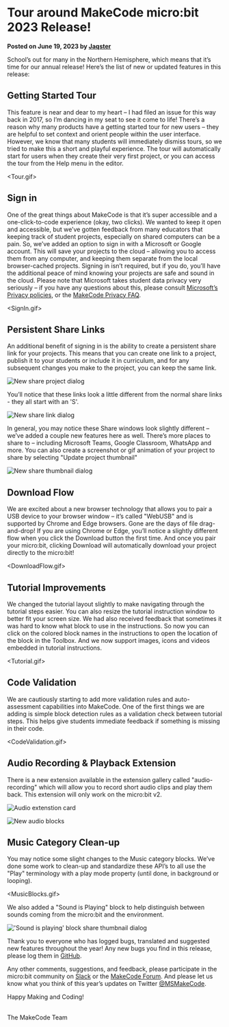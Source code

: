 # Tour around MakeCode micro:bit 2023 Release!

**Posted on June 19, 2023 by [Jaqster](https://github.com/jaqster)**

School’s out for many in the Northern Hemisphere, which means that it’s time for our annual release! Here’s the list of new or updated features in this release:

## Getting Started Tour

This feature is near and dear to my heart – I had filed an issue for this way back in 2017, so I’m dancing in my seat to see it come to life! There’s a reason why many products have a getting started tour for new users – they are helpful to set context and orient people within the user interface. However, we know that many students will immediately dismiss tours, so we tried to make this a short and playful experience. The tour will automatically start for users when they create their very first project, or you can access the tour from the Help menu in the editor.

<Tour.gif>

## Sign in

One of the great things about MakeCode is that it’s super accessible and a one-click-to-code experience (okay, two clicks). We wanted to keep it open and accessible, but we’ve gotten feedback from many educators that keeping track of student projects, especially on shared computers can be a pain. So, we’ve added an option to sign in with a Microsoft or Google account. This will save your projects to the cloud – allowing you to access them from any computer, and keeping them separate from the local browser-cached projects. Signing in isn’t required, but if you do, you’ll have the additional peace of mind knowing your projects are safe and sound in the cloud. Please note that Microsoft takes student data privacy very seriously – if you have any questions about this, please consult [Microsoft’s Privacy policies](https://privacy.microsoft.com), or the [MakeCode Privacy FAQ]( https://makecode.com/privacy-faq).

<SignIn.gif>

## Persistent Share Links

An additional benefit of signing in is the ability to create a persistent share link for your projects. This means that you can create one link to a project, publish it to your students or include it in curriculum, and for any subsequent changes you make to the project, you can keep the same link.

![New share project dialog](/static/blog/microbit/2023-release/share.png)

You’ll notice that these links look a little different from the normal share links - they all start with an 'S'.

![New share link dialog](/static/blog/microbit/2023-release/share-link.png)

In general, you may notice these Share windows look slightly different – we’ve added a couple new features here as well. There’s more places to share to – including Microsoft Teams, Google Classroom, WhatsApp and more. You can also create a screenshot or gif animation of your project to share by selecting "Update project thumbnail"

![New share thumbnail dialog](/static/blog/microbit/2023-release/share-thumbnail.png)

## Download Flow

We are excited about a new browser technology that allows you to pair a USB device to your browser window – it’s called "WebUSB" and is supported by Chrome and Edge browsers. Gone are the days of file drag-and-drop! If you are using Chrome or Edge, you’ll notice a slightly different flow when you click the Download button the first time. And once you pair your micro:bit, clicking Download will automatically download your project directly to the micro:bit!

<DownloadFlow.gif>

## Tutorial Improvements

We changed the tutorial layout slightly to make navigating through the tutorial steps easier. You can also resize the tutorial instruction window to better fit your screen size. We had also received feedback that sometimes it was hard to know what block to use in the instructions. So now you can click on the colored block names in the instructions to open the location of the block in the Toolbox. And we now support images, icons and videos embedded in tutorial instructions.

<Tutorial.gif>

## Code Validation

We are cautiously starting to add more validation rules and auto-assessment capabilities into MakeCode. One of the first things we are adding is simple block detection rules as a validation check between tutorial steps. This helps give students immediate feedback if something is missing in their code.

<CodeValidation.gif>

## Audio Recording & Playback Extension

There is a new extension available in the extension gallery called "audio-recording" which will allow you to record short audio clips and play them back. This extension will only work on the micro:bit v2.

![Audio extenstion card](/static/blog/microbit/2023-release/audio-ext.png)

![New audio blocks](/static/blog/microbit/2023-release/audio-blocks.png)

## Music Category Clean-up

You may notice some slight changes to the Music category blocks. We’ve done some work to clean-up and standardize these API’s to all use the "Play" terminology with a play mode property (until done, in background or looping).

<MusicBlocks.gif>

We also added a "Sound is Playing" block to help distinguish between sounds coming from the micro:bit and the environment.

!['Sound is playing' block share thumbnail dialog](/static/blog/microbit/2023-release/sound-is-playing.png)

Thank you to everyone who has logged bugs, translated and suggested new features throughout the year! Any new bugs you find in this release, please log them in [GitHub](https://github.com/Microsoft/pxt-microbit/issues).

Any other comments, suggestions, and feedback, please participate in the micro:bit community on [Slack](https://tech.microbit.org/get-involved/where-to-find) or the [MakeCode Forum](https://forum.makecode.com). And please let us know what you think of this year’s updates on Twitter [@MSMakeCode](https://twitter.com/MSMakeCode).

Happy Making and Coding!

<br/>
The MakeCode Team